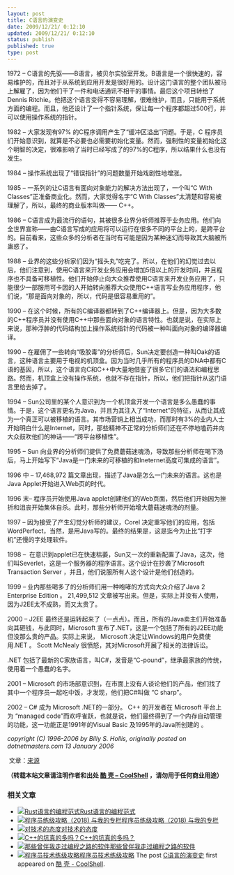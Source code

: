```yaml
---
layout: post
title: C语言的演变史
date: 2009/12/21/ 0:12:10
updated: 2009/12/21/ 0:12:10
status: publish
published: true
type: post
---
```


1972 – C语言的先驱——B语言，被贝尔实验室开发。B语言是一个很快速的，容易维护的，而且对于从系统到应用开发是很好用的。设计这门语言的整个团队被马上解雇了，因为他们干了一件和电话通讯不相干的事情。最后这个项目转给了 Dennis Ritchie。他把这个语言变得不容易理解，很难维护，而且，只能用于系统方面的编程。而且，他还设计了一个指针系统，保让每一个程序都超过500行，并可以使用操作系统的指针。


1982 – 大家发现有97% 的C程序调用产生了“缓冲区溢出”问题。于是，C 程序员们开始意识到，就算是不必要也必需要初始化变量。然而，强制性的变量初始化这个明智的决定，很难影响了当时已经写成了的97%的C程序，所以结果什么也没有发生。 


1984 – 操作系统出现了“错误指针”的问题数量开始戏剧性地增涨。 


1985 – 一系列的让C语言有面向对象能力的解决方法出现了，一个叫“C With Classes”正准备商业化。然而，大家觉得名字“C With Classes”太清楚和容易被理解了，所以，最终的商业版本叫做—— C++。



1986 – C语言成为最流行的语句，其被很多业界分析师推荐于业务应用。他们向全世界宣称——由C语言写成的应用将可以运行在很多不同的平台上的，是跨平台的。目前看来，这些众多的分析者在当时有可能是因为某种迷幻而导致其大脑被所蛊惑了。


1988 – 业界的这些分析家们因为“摇头丸”吃完了。所以，在他们的幻觉过去以后，他们注意到，使用C语言来开发业务应用会增加5倍以上的开发时间，并且程序也不具备可移植性。他们开始停止向大众推荐使用C语言来开发业务应用了，只能很少一部服用可卡因的人开始转向推荐大众使用C++语言写业务应用程序，他们说，“那是面向对象的，所以，代码是很容易重用的”。


1990 – 在这个时候，所有的C编译器都转到了C++编译器上。但是，因为大多数的C++程序员并没有使用C++中那些面向对象的语言特性。也就是说，在实际上来说，那种浮肿的代码结构加上操作系统指针的代码被一种叫面向对象的编译器编译。


1990 – 在雇佣了一些转向“吸胶毒”的分析师后，Sun决定要创造一种叫Oak的语言，这种语言主要用于电视的机顶盒。因为当时几乎所有的程序员的DNA中都有C语的基因，所以，这个语言向C和C++中大量地借鉴了很多它们的语法和编程思路。然而，机顶盒上没有操作系统，也就不存在指针，所以，他们把指针从这门语言里给去掉了。


1994 – Sun公司里的某个人意识到为一个机顶盒开发一个语言是多么愚蠢的事情。于是，这个语言更名为Java，并且为其注入了“Internet”的特征，从而让其成为一个真正可以被移植的语言。其市场营销上相当成功，而那时有3%的业内人士开始明白什么是Internet，同时，那些精神不正常的分析师们还在不停地嗑药并向大众鼓吹他们的神话——“跨平台移植性”。


1995 – Sun 向业界的分析师们提供了免费蘑菇迷魂汤，导致那些分析师在喝下汤后，马上开始写下“Java是一门未来的可移植的和Ineternet高度可集成的语言”。


1996 中 – 17,468,972 篇文章出现，描述了Java是怎么一门未来的语言。这也是Java Applet开始进入Web页的时代。


1996 末– 程序员开始使用Java applet创建他们的Web页面，然后他们开始因为挫折和沮丧开始集体自杀。此时，那些分析师开始增大蘑菇迷魂汤的剂量。


1997 – 因为接受了产生幻觉分析师的建议，Corel 决定重写他们的应用，包括 WordPerfect，当然，是用Java写的。最终的结果是，这是迄今为止比“打字机”还慢的字处理软件。


1998 –  在意识到applet已在快速枯萎，Sun又一次的重新配置了Java，这次，他们叫Severlet，这是一个服务器的程序语言。这个设计在抄袭了Microsoft Transaction Server ，并且，他们说服所有人这个设计是他们创造的。


1999 – 业内那些喝多了的分析师们用一种咆哮的方式向大众介绍了Java 2 Enterprise Edition 。 21,499,512 文章被写出来。但是，实际上并没有人使用，因为J2EE太不成熟，而又太贵了。


2000 – J2EE 最终还是运转起来了（一点点）。而且，所有的Java卖主们开始准备向其砸钱，与此同时，Microsoft 宣布了.NET，这是一个包括了所有的J2EE功能但没那么贵的产品。实际上来说， Microsoft 决定让Windows的用户免费使用.NET 。 Scott McNealy 很愤怒，其对Microsoft开展了相关的法律诉讼。


.NET 包括了最新的C家族语言，叫C#，发音是“C-pound”，继承最家族的传统，使用着一个愚蠢的名字。


2001 – Microsoft 的市场部意识到，在市面上没有人谈论他们的产品，他们找了其中一个程序员一起吃中饭，才发现，他们把C#叫做 “C sharp”。


2002 – C# 成为 Microsoft .NET的一部分。 C++ 的开发者在 Microsoft 平台上为 “managed code”而欢呼雀跃，也就是说，他们最终得到了一个内存自动管理的功能，这一功能正是1991年的Visual Basic 及1995年的Java所创建的 。


*copyright (C) 1996-2006 by Billy S. Hollis, originally posted on dotnetmasters.com 13 January 2006*


 文章：[来源](http://dotnetmasters.com/historyofcfamily.htm)




**（转载本站文章请注明作者和出处 [酷 壳 – CoolShell](https://coolshell.cn/) ，请勿用于任何商业用途）**



### 相关文章

* [![Rust语言的编程范式](https://coolshell.cn/wp-content/uploads/2020/03/rust-social-wide-150x150.jpg)](https://coolshell.cn/articles/20845.html)[Rust语言的编程范式](https://coolshell.cn/articles/20845.html)
* [![程序员练级攻略（2018)  与我的专栏](https://coolshell.cn/wp-content/uploads/2018/05/300x262-150x150.jpg)](https://coolshell.cn/articles/18360.html)[程序员练级攻略（2018) 与我的专栏](https://coolshell.cn/articles/18360.html)
* [![对技术的态度](https://coolshell.cn/wp-content/plugins/wordpress-23-related-posts-plugin/static/thumbs/7.jpg)](https://coolshell.cn/articles/8088.html)[对技术的态度](https://coolshell.cn/articles/8088.html)
* [![C++的坑真的多吗？](https://coolshell.cn/wp-content/uploads/2012/08/cpp_small-150x150.jpg)](https://coolshell.cn/articles/7992.html)[C++的坑真的多吗？](https://coolshell.cn/articles/7992.html)
* [![那些曾伴我走过编程之路的软件](https://coolshell.cn/wp-content/uploads/2011/10/00.QuickBasic_PDS_IDE-150x150.png)](https://coolshell.cn/articles/5576.html)[那些曾伴我走过编程之路的软件](https://coolshell.cn/articles/5576.html)
* [![程序员技术练级攻略](https://coolshell.cn/wp-content/uploads/2011/07/programmer-150x150.png)](https://coolshell.cn/articles/4990.html)[程序员技术练级攻略](https://coolshell.cn/articles/4990.html)
The post [C语言的演变史](https://coolshell.cn/articles/1984.html) first appeared on [酷 壳 - CoolShell](https://coolshell.cn).